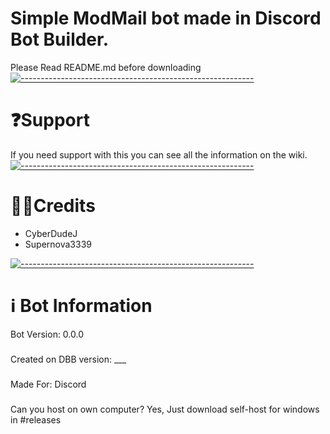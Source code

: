 # Simple ModMail bot made in Discord Bot Builder.
Please Read README.md before downloading 
[![----------------------------------------------------------](https://raw.githubusercontent.com/andreasbm/readme/master/assets/lines/aqua.png)](#Important)
# ❓Support
If you need support with this you can see all the information on the wiki.
[![----------------------------------------------------------](https://raw.githubusercontent.com/andreasbm/readme/master/assets/lines/aqua.png)](#Important)
# 👨‍💻Credits
* CyberDudeJ
* Supernova3339

[![----------------------------------------------------------](https://raw.githubusercontent.com/andreasbm/readme/master/assets/lines/aqua.png)](#Important)
# ℹ️ Bot Information
Bot Version: 0.0.0
###
Created on DBB version: ___
###
Made For: Discord
###
Can you host on own computer? Yes, Just download self-host for windows in #releases
